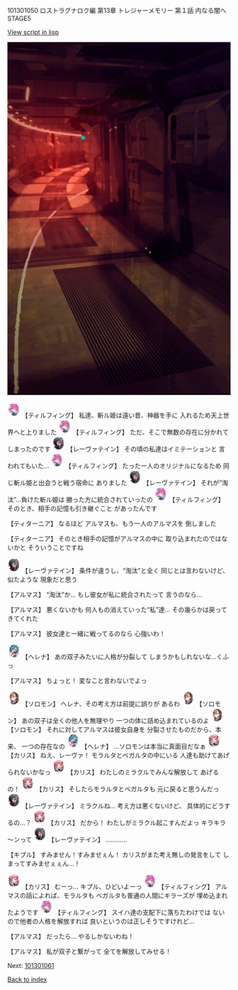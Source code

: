 101301050 ロストラグナロク編 第13章 トレジャーメモリー 第１話 内なる闇へ STAGE5

[View script in lisp](../scripts/101301050.txt)

![red_corridor.png](../images/backgrounds/red_corridor.png)

<img src="../images/units/3101411.png" alt="3101411.png" height="34"/>
【ティルフィング】
私達、斬ル姫は遠い昔、神器を手に
入れるため天上世界へと上りました

<img src="../images/units/3101411.png" alt="3101411.png" height="34"/>
【ティルフィング】
ただ、そこで無数の存在に分かれて
しまったのです

<img src="../images/units/3100211.png" alt="3100211.png" height="34"/>
【レーヴァテイン】
その頃の私達はイミテーションと
言われてもいた…

<img src="../images/units/3101411.png" alt="3101411.png" height="34"/>
【ティルフィング】
たった一人のオリジナルになるため
同じ斬ル姫と出会うと戦う宿命に
ありました

<img src="../images/units/3100211.png" alt="3100211.png" height="34"/>
【レーヴァテイン】
それが“淘汰”…負けた斬ル姫は
勝った方に統合されていったの

<img src="../images/units/3101411.png" alt="3101411.png" height="34"/>
【ティルフィング】
そのとき、相手の記憶も引き継ぐこと
があったんです

【ティターニア】
なるほど
アルマスも、もう一人のアルマスを
倒しました

【ティターニア】
そのとき相手の記憶がアルマスの中に
取り込まれたのではないかと
そういうことですね

<img src="../images/units/3100211.png" alt="3100211.png" height="34"/>
【レーヴァテイン】
条件が違うし、“淘汰”と全く
同じとは言わないけど、似たような
現象だと思う

【アルマス】
“淘汰”か…
もし彼女が私に統合されたって
言うのなら…

【アルマス】
悪くないかも
何人もの消えていった“私”達…
その幾らかは戻ってきてくれた

【アルマス】
彼女達と一緒に戦ってるのなら
心強いわ！

<img src="../images/units/3302811.png" alt="3302811.png" height="34"/>
【ヘレナ】
あの双子みたいに人格が分裂して
しまうかもしれないな…くふっ

【アルマス】
ちょっと！
変なこと言わないでよっ

<img src="../images/units/3503111.png" alt="3503111.png" height="34"/>
【ソロモン】
ヘレナ、その考え方は前提に誤りが
あるわ

<img src="../images/units/3503111.png" alt="3503111.png" height="34"/>
【ソロモン】
あの双子は全くの他人を無理やり
一つの体に詰め込まれているのよ

<img src="../images/units/3503111.png" alt="3503111.png" height="34"/>
【ソロモン】
それに対してアルマスは彼女自身を
分裂させたものだから、本来、
一つの存在なの

<img src="../images/units/3302811.png" alt="3302811.png" height="34"/>
【ヘレナ】
…ソロモンは本当に真面目だなぁ

<img src="../images/units/3602511.png" alt="3602511.png" height="34"/>
【カリス】
ねえ、レーヴァ！
モラルタとベガルタの中にいる
人達も助けてあげられないかなっ

<img src="../images/units/3602511.png" alt="3602511.png" height="34"/>
【カリス】
わたしのミラクルでみんな解放して
あげるの！

<img src="../images/units/3602511.png" alt="3602511.png" height="34"/>
【カリス】
そしたらモラルタとベガルタも
元に戻ると思うんだっ

<img src="../images/units/3100211.png" alt="3100211.png" height="34"/>
【レーヴァテイン】
ミラクルね…
考え方は悪くないけど、
具体的にどうするの…？

<img src="../images/units/3602511.png" alt="3602511.png" height="34"/>
【カリス】
だから！
わたしがミラクル起こすんだよっ
キラキラ～ンって

<img src="../images/units/3100211.png" alt="3100211.png" height="34"/>
【レーヴァテイン】
…………

【キプル】
すみません！すみませぇん！
カリスがまた考え無しの発言をして
しまってすみませぇぇん…！

<img src="../images/units/3602511.png" alt="3602511.png" height="34"/>
【カリス】
むーっ…
キプル、ひどいよーっ

<img src="../images/units/3101411.png" alt="3101411.png" height="34"/>
【ティルフィング】
アルマスの話によれば、モラルタも
ベガルタも普通の人間にキラーズが
埋め込まれたようです

<img src="../images/units/3101411.png" alt="3101411.png" height="34"/>
【ティルフィング】
スイハ達の支配下に落ちたわけでは
ないので他者の人格を解放すれば
良いというのは正しそうですけれど…

【アルマス】
だったら…
やるしかないわね！

【アルマス】
私が双子と繋がって
全てを解放してみせる！

Next: [101301061](101301061.md)

[Back to index](index.md)
